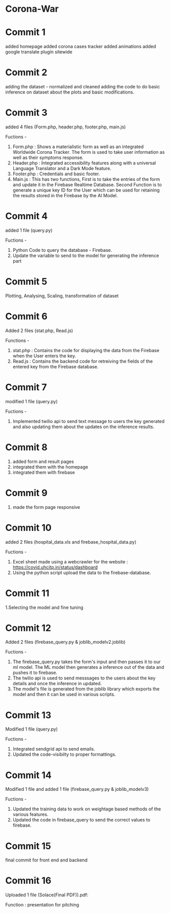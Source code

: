 # Corona-War

# Commit 1 
added homepage
added corona cases tracker
added animations
added google translate plugin sitewide

# Commit 2
adding the dataset - normalized and cleaned
adding the code to do basic inference on dataset about the plots and basic modifications.

# Commit 3
added 4 files (Form.php, header.php, footer.php, main.js)

Fuctions - 

1. Form.php : Shows a materialistic form as well as an integrated Worldwide Corona Tracker. The form is used to 
take user information as well as their symptoms response.
2. Header.php : Integrated accessibility features along with a universal Language Translator and a Dark Mode feature.
3. Footer.php : Credentials and basic footer.
4. Main.js : This has two functions, First is to take the entries of the form and update it in the Firebase Realtime Database.
Second Function is to generate a unique key ID for the User which can be used for retaining the results stored in the Firebase by the AI Model.

# Commit 4
added 1 file (query.py)

Fuctions - 

1. Python Code to query the database - Firebase.
2. Update the variable to send to the model for generating the inference part
 

# Commit 5

Plotting, Analysing, Scaling, transformation of dataset 

# Commit 6

Added 2 files (stat.php, Read.js)

Functions - 

1. stat.php : Contains the code for displaying the data from the Firebase when the User enters the key.
2. Read.js : Contains the backend code for retreiving the fields of the entered key from the Firebase database.

# Commit 7
modified 1 file (query.py)

Fuctions - 

1. Implemented twilio api to send text message to users the key generated and also updating them about the updates on the inference results. 

# Commit 8 
1. added form and result pages
2. integrated them with the homepage
3. integrated them with firebase

# Commit 9
1. made the form page responsive
 
# Commit 10
added 2 files (hospital_data.xls and firebase_hospital_data.py)

Fuctions - 

1. Excel sheet made using a webcrawler for the website : https://covid.uhcitp.in/status/dashboard
2. Using the python script upload the data to the firebase-database.

# Commit 11
1.Selecting the model and fine tuning 

# Commit 12
Added 2 files (firebase_query.py & joblib_modelv2.joblib)

Fuctions - 

1. The firebase_query.py takes the form's input and then passes it to our ml model. The ML model then generates a inference out of the data and  pushes it to firebase.
2. The twilio api is used to send messsages to the users about the key details and once the inference in updated. 
3. The model's file is generated from the joblib library which exports the model and then it can be used in various scripts. 

# Commit 13
Modified 1 file (query.py)

Fuctions - 

1. Integrated sendgrid api to send emails.
2. Updated the code-visibilty to proper formattings.

# Commit 14
Modified 1 file and added 1 file (firebase_query.py & joblib_modelv3)

Fuctions - 

1. Updated the training data to work on weightage based methods of the various features.
2. Updated the code in firebase_query to send the correct values to firebase.
# Commit 15
final commit for front end  and backend

# Commit 16
Uploaded 1 file (Solace(Final PDF)).pdf:

Function : presentation for pitching

